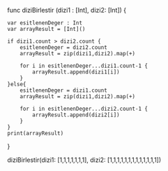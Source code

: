 
func diziBirlestir (dizi1 : [Int], dizi2: [Int]) {

    var esitlenenDeger : Int
    var arrayResult = [Int]()

    if dizi1.count > dizi2.count {
        esitlenenDeger = dizi2.count
        arrayResult = zip(dizi1,dizi2).map(+)

        for i in esitlenenDeger...dizi1.count-1 {
            arrayResult.append(dizi1[i])
        }
    }else{
        esitlenenDeger = dizi1.count
        arrayResult = zip(dizi1,dizi2).map(+)

        for i in esitlenenDeger...dizi2.count-1 {
            arrayResult.append(dizi2[i])
        }
    }
    print(arrayResult)
}

diziBirlestir(dizi1: [1,1,1,1,1,1,1], dizi2: [1,1,1,1,1,1,1,1,1,1,1,1,1])
